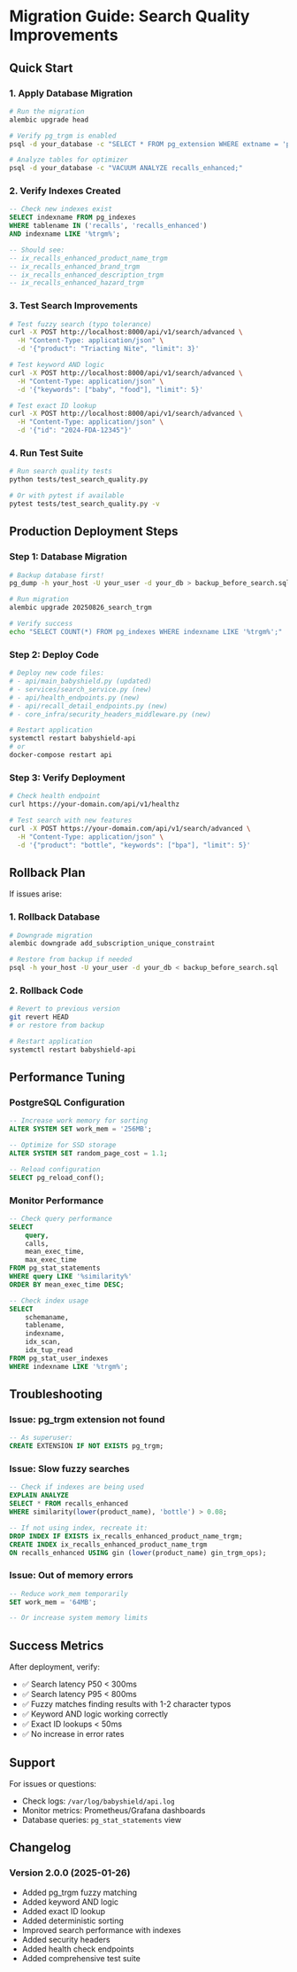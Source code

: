 # Migration Guide: Search Quality Improvements

## Quick Start

### 1. Apply Database Migration

```bash
# Run the migration
alembic upgrade head

# Verify pg_trgm is enabled
psql -d your_database -c "SELECT * FROM pg_extension WHERE extname = 'pg_trgm';"

# Analyze tables for optimizer
psql -d your_database -c "VACUUM ANALYZE recalls_enhanced;"
```

### 2. Verify Indexes Created

```sql
-- Check new indexes exist
SELECT indexname FROM pg_indexes 
WHERE tablename IN ('recalls', 'recalls_enhanced')
AND indexname LIKE '%trgm%';

-- Should see:
-- ix_recalls_enhanced_product_name_trgm
-- ix_recalls_enhanced_brand_trgm
-- ix_recalls_enhanced_description_trgm
-- ix_recalls_enhanced_hazard_trgm
```

### 3. Test Search Improvements

```bash
# Test fuzzy search (typo tolerance)
curl -X POST http://localhost:8000/api/v1/search/advanced \
  -H "Content-Type: application/json" \
  -d '{"product": "Triacting Nite", "limit": 3}'

# Test keyword AND logic
curl -X POST http://localhost:8000/api/v1/search/advanced \
  -H "Content-Type: application/json" \
  -d '{"keywords": ["baby", "food"], "limit": 5}'

# Test exact ID lookup
curl -X POST http://localhost:8000/api/v1/search/advanced \
  -H "Content-Type: application/json" \
  -d '{"id": "2024-FDA-12345"}'
```

### 4. Run Test Suite

```bash
# Run search quality tests
python tests/test_search_quality.py

# Or with pytest if available
pytest tests/test_search_quality.py -v
```

## Production Deployment Steps

### Step 1: Database Migration
```bash
# Backup database first!
pg_dump -h your_host -U your_user -d your_db > backup_before_search.sql

# Run migration
alembic upgrade 20250826_search_trgm

# Verify success
echo "SELECT COUNT(*) FROM pg_indexes WHERE indexname LIKE '%trgm%';" | psql
```

### Step 2: Deploy Code
```bash
# Deploy new code files:
# - api/main_babyshield.py (updated)
# - services/search_service.py (new)
# - api/health_endpoints.py (new)
# - api/recall_detail_endpoints.py (new)
# - core_infra/security_headers_middleware.py (new)

# Restart application
systemctl restart babyshield-api
# or
docker-compose restart api
```

### Step 3: Verify Deployment
```bash
# Check health endpoint
curl https://your-domain.com/api/v1/healthz

# Test search with new features
curl -X POST https://your-domain.com/api/v1/search/advanced \
  -H "Content-Type: application/json" \
  -d '{"product": "bottle", "keywords": ["bpa"], "limit": 5}'
```

## Rollback Plan

If issues arise:

### 1. Rollback Database
```bash
# Downgrade migration
alembic downgrade add_subscription_unique_constraint

# Restore from backup if needed
psql -h your_host -U your_user -d your_db < backup_before_search.sql
```

### 2. Rollback Code
```bash
# Revert to previous version
git revert HEAD
# or restore from backup

# Restart application
systemctl restart babyshield-api
```

## Performance Tuning

### PostgreSQL Configuration
```sql
-- Increase work memory for sorting
ALTER SYSTEM SET work_mem = '256MB';

-- Optimize for SSD storage
ALTER SYSTEM SET random_page_cost = 1.1;

-- Reload configuration
SELECT pg_reload_conf();
```

### Monitor Performance
```sql
-- Check query performance
SELECT 
    query,
    calls,
    mean_exec_time,
    max_exec_time
FROM pg_stat_statements
WHERE query LIKE '%similarity%'
ORDER BY mean_exec_time DESC;

-- Check index usage
SELECT 
    schemaname,
    tablename,
    indexname,
    idx_scan,
    idx_tup_read
FROM pg_stat_user_indexes
WHERE indexname LIKE '%trgm%';
```

## Troubleshooting

### Issue: pg_trgm extension not found
```sql
-- As superuser:
CREATE EXTENSION IF NOT EXISTS pg_trgm;
```

### Issue: Slow fuzzy searches
```sql
-- Check if indexes are being used
EXPLAIN ANALYZE 
SELECT * FROM recalls_enhanced 
WHERE similarity(lower(product_name), 'bottle') > 0.08;

-- If not using index, recreate it:
DROP INDEX IF EXISTS ix_recalls_enhanced_product_name_trgm;
CREATE INDEX ix_recalls_enhanced_product_name_trgm 
ON recalls_enhanced USING gin (lower(product_name) gin_trgm_ops);
```

### Issue: Out of memory errors
```sql
-- Reduce work_mem temporarily
SET work_mem = '64MB';

-- Or increase system memory limits
```

## Success Metrics

After deployment, verify:

- ✅ Search latency P50 < 300ms
- ✅ Search latency P95 < 800ms
- ✅ Fuzzy matches finding results with 1-2 character typos
- ✅ Keyword AND logic working correctly
- ✅ Exact ID lookups < 50ms
- ✅ No increase in error rates

## Support

For issues or questions:
- Check logs: `/var/log/babyshield/api.log`
- Monitor metrics: Prometheus/Grafana dashboards
- Database queries: `pg_stat_statements` view

## Changelog

### Version 2.0.0 (2025-01-26)
- Added pg_trgm fuzzy matching
- Added keyword AND logic
- Added exact ID lookup
- Added deterministic sorting
- Improved search performance with indexes
- Added security headers
- Added health check endpoints
- Added comprehensive test suite
